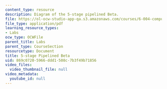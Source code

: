 ```yaml
---
content_type: resource
description: Diagram of the 5-stage pipelined Beta.
file: https://ol-ocw-studio-app-qa.s3.amazonaws.com/courses/6-004-computation-structures-spring-2009/869c07205966ddd1508c7b3f49b71856_MIT6_004s09_lab_pbeta_diagram.pdf
file_type: application/pdf
learning_resource_types:
- Labs
ocw_type: OCWFile
parent_title: Labs
parent_type: CourseSection
resourcetype: Document
title: 5-stage Pipelined Beta
uid: 869c0720-5966-ddd1-508c-7b3f49b71856
video_files:
  video_thumbnail_file: null
video_metadata:
  youtube_id: null
---
```

